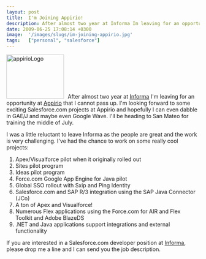 ```yaml
---
layout: post
title:  I'm Joining Appirio!
description: After almost two year at Informa Im leaving for an opportunity at Appirio that I cannot pass up. Im looking forward to some exciting Salesforce.com projects at Appirio and hopefully I can even dabble in GAE/J and maybe even Google Wave. Ill be heading to San Mateo for training the middle of July. I was a little reluctant to leave Informa as the people are great and the work is very challenging. Ive had the chance to work on some really cool projects- 1. Apex/Visualforce pilot when it originally 
date: 2009-06-25 17:08:14 +0300
image:  '/images/slugs/im-joining-appirio.jpg'
tags:   ["personal", "salesforce"]
---
```

<p><a href="http://www.appirio.com"><img class="alignleft size-thumbnail wp-image-962" style="padding-right:10px;" title="appirioLogo" src="http://res.cloudinary.com/blog-jeffdouglas-com/image/upload/c_crop,h_704,w_704,x_106,y_0/h_150,w_150/v1400399535/appiriologo_gvt1cp.png" alt="appirioLogo" width="150" height="115" /></a>After almost two year at <a href="http://www.informa.com" target="_blank">Informa</a> I'm leaving for an opportunity at <a href="http://www.appirio.com" target="_blank">Appirio</a> that I cannot pass up. I'm looking forward to some exciting Salesforce.com projects at Appirio and hopefully I can even dabble in GAE/J and maybe even Google Wave. I'll be heading to San Mateo for training the middle of July.</p>
<p>I was a little reluctant to leave Informa as the people are great and the work is very challenging. I've had the chance to work on some really cool projects:</p>
<ol>
	<li>Apex/Visualforce pilot when it originally rolled out</li>
	<li>Sites pilot program</li>
	<li>Ideas pilot program</li>
	<li>Force.com Google App Engine for Java pilot</li>
	<li>Global SSO rollout with Sxip and Ping Identity</li>
	<li>Salesforce.com and SAP R/3 integration using the SAP Java Connector (JCo)</li>
	<li>A ton of Apex and Visualforce!</li>
	<li>Numerous Flex applications using the Force.com for AIR and Flex Toolkit and Adobe BlazeDS</li>
	<li>.NET and Java applications support integrations and external functionality</li>
</ol>
If you are interested in a Salesforce.com developer position at <a href="http://www.informa.com" target="_blank">Informa</a>, please drop me a line and I can send you the job description.
